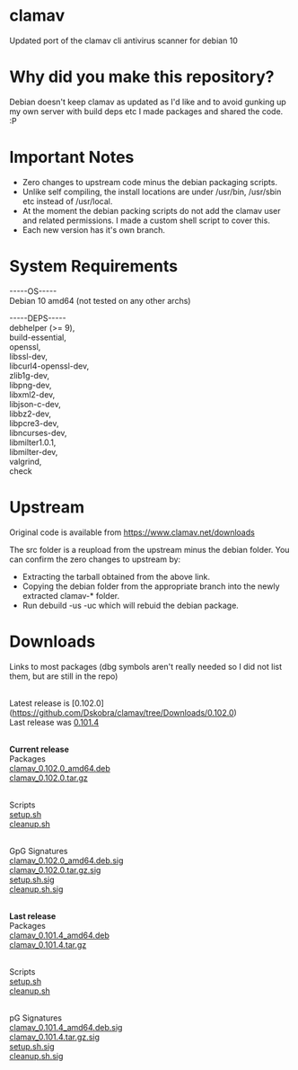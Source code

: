 # clamav
Updated port of the clamav cli antivirus scanner for debian 10

# Why did you make this repository?
Debian doesn't keep clamav as updated as I'd like and to avoid gunking up my own server with build deps etc I made packages and shared the code. :P

# Important Notes
* Zero changes to upstream code minus the debian packaging scripts.
* Unlike self compiling, the install locations are under /usr/bin, /usr/sbin etc instead of /usr/local.
* At the moment the debian packing scripts do not add the clamav user and related permissions. I made a custom shell script to cover this.
* Each new version has it's own branch.

# System Requirements


-----OS-----
<br />Debian 10 amd64 (not tested on any other archs)

-----DEPS-----
<br />debhelper (>= 9),
<br />build-essential, 
<br />openssl, 
<br />libssl-dev, 
<br />libcurl4-openssl-dev, 
<br />zlib1g-dev, 
<br />libpng-dev, 
<br />libxml2-dev, 
<br />libjson-c-dev, 
<br />libbz2-dev, 
<br />libpcre3-dev, 
<br />libncurses-dev, 
<br />libmilter1.0.1, 
<br />libmilter-dev, 
<br />valgrind, 
<br />check


# Upstream
Original code is available from https://www.clamav.net/downloads

The src folder is a reupload from the upstream minus the debian folder.
You can confirm the zero changes to upstream by:
* Extracting the tarball obtained from the above link.
* Copying the debian folder from the appropriate branch into the newly extracted clamav-* folder.
* Run debuild -us -uc which will rebuid the debian package.


# Downloads

Links to most packages (dbg symbols aren't really needed so I did not list them, but are still in the repo)

</br> Latest release is [0.102.0] (https://github.com/Dskobra/clamav/tree/Downloads/0.102.0)
</br> Last release was [0.101.4](https://github.com/Dskobra/clamav/tree/Downloads/0.101.4)

<br /> **Current release**
<br /> Packages
<br />[clamav_0.102.0_amd64.deb](https://github.com/Dskobra/clamav/raw/Downloads/0.102.0/clamav_0.102.0_amd64.deb)
<br />[clamav_0.102.0.tar.gz](https://github.com/Dskobra/clamav/raw/Downloads/0.102.0/clamav_0.102.0.tar.gz)

<br /> Scripts
<br /> [setup.sh](https://raw.githubusercontent.com/Dskobra/clamav/Downloads/0.102.0/setup.sh)
<br /> [cleanup.sh](https://raw.githubusercontent.com/Dskobra/clamav/Downloads/0.102.0/cleanup.sh)

<br /> GpG Signatures
<br />[clamav_0.102.0_amd64.deb.sig](https://github.com/Dskobra/clamav/raw/Downloads/0.102.0/clamav_0.102.0.tar.gz.sig)
<br />[clamav_0.102.0.tar.gz.sig](https://github.com/Dskobra/clamav/raw/Downloads/0.101.4/clamav_0.101.4.tar.gz.sig)
<br /> [setup.sh.sig](https://github.com/Dskobra/clamav/raw/Downloads/0.102.0/setup.sh.sig)
<br />[cleanup.sh.sig](https://github.com/Dskobra/clamav/raw/Downloads/0.102.0/cleanup.sh.sig)


<br />  **Last release**
<br /> Packages
<br />[clamav_0.101.4_amd64.deb](https://github.com/Dskobra/clamav/raw/Downloads/0.101.4/clamav_0.101.4_amd64.deb)
<br />[clamav_0.101.4.tar.gz](https://github.com/Dskobra/clamav/raw/Downloads/0.101.4/clamav_0.101.4.tar.gz)

<br /> Scripts
<br /> [setup.sh](https://raw.githubusercontent.com/Dskobra/clamav/Downloads/0.101.4/setup.sh)
<br /> [cleanup.sh](https://raw.githubusercontent.com/Dskobra/clamav/Downloads/0.101.4/cleanup.sh)

<br /> pG Signatures
<br />[clamav_0.101.4_amd64.deb.sig](https://github.com/Dskobra/clamav/raw/Downloads/0.101.4/clamav_0.101.4_amd64.deb.sig)
<br />[clamav_0.101.4.tar.gz.sig](https://github.com/Dskobra/clamav/raw/Downloads/0.101.4/clamav_0.101.4.tar.gz.sig)
<br /> [setup.sh.sig](https://github.com/Dskobra/clamav/raw/Downloads/0.101.4/setup.sh.sig)
<br />[cleanup.sh.sig](https://github.com/Dskobra/clamav/raw/Downloads/0.101.4/cleanup.sh.sig)
